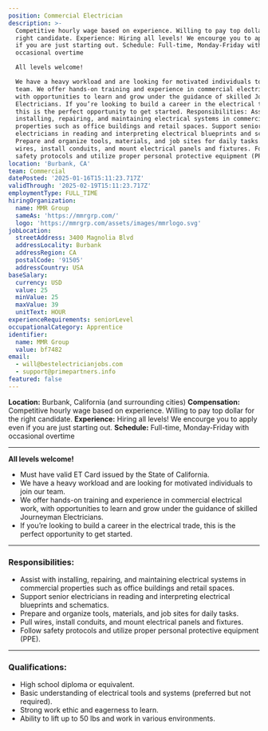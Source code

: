 ```yaml
---
position: Commercial Electrician
description: >-
  Competitive hourly wage based on experience. Willing to pay top dollar for the
  right candidate. Experience: Hiring all levels! We encourge you to apply even
  if you are just starting out. Schedule: Full-time, Monday-Friday with
  occasional overtime

  All levels welcome!

  We have a heavy workload and are looking for motivated individuals to join our
  team. We offer hands-on training and experience in commercial electrical work,
  with opportunities to learn and grow under the guidance of skilled Journeyman
  Electricians. If you’re looking to build a career in the electrical trade,
  this is the perfect opportunity to get started. Responsibilities: Assist with
  installing, repairing, and maintaining electrical systems in commercial
  properties such as office buildings and retail spaces. Support senior
  electricians in reading and interpreting electrical blueprints and schematics.
  Prepare and organize tools, materials, and job sites for daily tasks. Pull
  wires, install conduits, and mount electrical panels and fixtures. Follow
  safety protocols and utilize proper personal protective equipment (PPE).
location: 'Burbank, CA'
team: Commercial
datePosted: '2025-01-16T15:11:23.717Z'
validThrough: '2025-02-19T15:11:23.717Z'
employmentType: FULL_TIME
hiringOrganization:
  name: MMR Group
  sameAs: 'https://mmrgrp.com/'
  logo: 'https://mmrgrp.com/assets/images/mmrlogo.svg'
jobLocation:
  streetAddress: 3400 Magnolia Blvd
  addressLocality: Burbank
  addressRegion: CA
  postalCode: '91505'
  addressCountry: USA
baseSalary:
  currency: USD
  value: 25
  minValue: 25
  maxValue: 39
  unitText: HOUR
experienceRequirements: seniorLevel
occupationalCategory: Apprentice
identifier:
  name: MMR Group
  value: bf7482
email:
  - will@bestelectricianjobs.com
  - support@primepartners.info
featured: false
---
```


**Location:** Burbank, California  (and surrounding cities)
**Compensation:** Competitive hourly wage based on experience. Willing to pay top dollar for the right candidate. 
**Experience:** Hiring all levels! We encourge you to apply even if you are just starting out.
**Schedule:** Full-time, Monday-Friday with occasional overtime  

---

**All levels welcome!**
- Must have valid ET Card issued by the State of California.
- We have a heavy workload and are looking for motivated individuals to join our team.
- We offer hands-on training and experience in commercial electrical work, with opportunities to learn and grow under the guidance of skilled Journeyman Electricians.
- If you’re looking to build a career in the electrical trade, this is the perfect opportunity to get started.

---

### Responsibilities:
- Assist with installing, repairing, and maintaining electrical systems in commercial properties such as office buildings and retail spaces.  
- Support senior electricians in reading and interpreting electrical blueprints and schematics.  
- Prepare and organize tools, materials, and job sites for daily tasks.  
- Pull wires, install conduits, and mount electrical panels and fixtures.  
- Follow safety protocols and utilize proper personal protective equipment (PPE).  

---

### Qualifications:
- High school diploma or equivalent.  
- Basic understanding of electrical tools and systems (preferred but not required).  
- Strong work ethic and eagerness to learn.  
- Ability to lift up to 50 lbs and work in various environments.  



